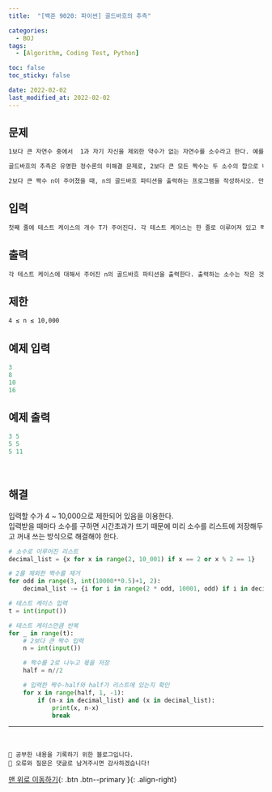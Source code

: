 ```yaml
---
title:  "[백준 9020: 파이썬] 골드바흐의 추측" 

categories:
  - BOJ
tags:
  - [Algorithm, Coding Test, Python]

toc: false
toc_sticky: false

date: 2022-02-02
last_modified_at: 2022-02-02
---
```


## 문제

```html
1보다 큰 자연수 중에서  1과 자기 자신을 제외한 약수가 없는 자연수를 소수라고 한다. 예를 들어, 5는 1과 5를 제외한 약수가 없기 때문에 소수이다. 하지만, 6은 6 = 2 × 3 이기 때문에 소수가 아니다.

골드바흐의 추측은 유명한 정수론의 미해결 문제로, 2보다 큰 모든 짝수는 두 소수의 합으로 나타낼 수 있다는 것이다. 이러한 수를 골드바흐 수라고 한다. 또, 짝수를 두 소수의 합으로 나타내는 표현을 그 수의 골드바흐 파티션이라고 한다. 예를 들면, 4 = 2 + 2, 6 = 3 + 3, 8 = 3 + 5, 10 = 5 + 5, 12 = 5 + 7, 14 = 3 + 11, 14 = 7 + 7이다. 10000보다 작거나 같은 모든 짝수 n에 대한 골드바흐 파티션은 존재한다.

2보다 큰 짝수 n이 주어졌을 때, n의 골드바흐 파티션을 출력하는 프로그램을 작성하시오. 만약 가능한 n의 골드바흐 파티션이 여러 가지인 경우에는 두 소수의 차이가 가장 작은 것을 출력한다.
```


## 입력  
```html
첫째 줄에 테스트 케이스의 개수 T가 주어진다. 각 테스트 케이스는 한 줄로 이루어져 있고 짝수 n이 주어진다.
```

## 출력 
```html 
각 테스트 케이스에 대해서 주어진 n의 골드바흐 파티션을 출력한다. 출력하는 소수는 작은 것부터 먼저 출력하며, 공백으로 구분한다.
```

## 제한 
```html 
4 ≤ n ≤ 10,000
```

## 예제 입력
```python
3
8
10
16
```

## 예제 출력
```python
3 5
5 5
5 11
```

<br>

## 해결

입력할 수가 4 ~ 10,000으로 제한되어 있음을 이용한다.  
입력받을 때마다 소수를 구하면 시간초과가 뜨기 때문에 미리 소수를 리스트에 저장해두고 꺼내 쓰는 방식으로 해결해야 한다.

```python
# 소수로 이루어진 리스트
decimal_list = {x for x in range(2, 10_001) if x == 2 or x % 2 == 1}

# 2를 제외한 짝수를 제거
for odd in range(3, int(10000**0.5)+1, 2): 
    decimal_list -= {i for i in range(2 * odd, 10001, odd) if i in decimal_list}

# 테스트 케이스 입력
t = int(input())

# 테스트 케이스만큼 반복
for _ in range(t):
    # 2보다 큰 짝수 입력
    n = int(input())

    # 짝수를 2로 나누고 몫을 저장
    half = n//2

    # 입력한 짝수-half와 half가 리스트에 있는지 확인
    for x in range(half, 1, -1): 
        if (n-x in decimal_list) and (x in decimal_list):
            print(x, n-x)
            break
```



***
<br>

    💾 공부한 내용을 기록하기 위한 블로그입니다.
    📄 오류와 질문은 댓글로 남겨주시면 감사하겠습니다!

[맨 위로 이동하기](#){: .btn .btn--primary }{: .align-right}